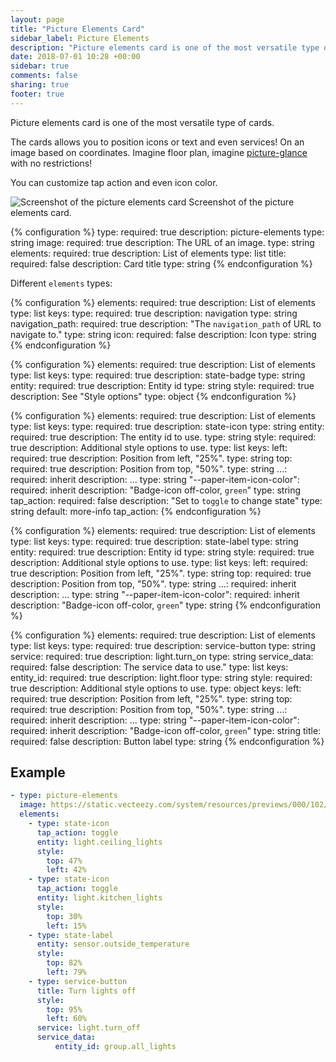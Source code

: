 ```yaml
---
layout: page
title: "Picture Elements Card"
sidebar_label: Picture Elements
description: "Picture elements card is one of the most versatile type of cards"
date: 2018-07-01 10:28 +00:00
sidebar: true
comments: false
sharing: true
footer: true
---
```


Picture elements card is one of the most versatile type of cards.

The cards allows you to position icons or text and even services! On an image based on coordinates. Imagine floor plan, imagine [picture-glance](/lovelace/picture-glance/) with no restrictions!

You can customize tap action and even icon color.

<p class='img'>
<img src='/images/lovelace/lovelace_picture_elements.gif' alt='Screenshot of the picture elements card'>
Screenshot of the picture elements card.
</p>

{% configuration %}
type:
  required: true
  description: picture-elements
  type: string
image:
  required: true
  description: The URL of an image.
  type: string
elements:
  required: true
  description: List of elements
  type: list
title:
  required: false
  description: Card title
  type: string
{% endconfiguration %}

Different `elements` types:

{% configuration %}
elements:
  required: true
  description: List of elements
  type: list
  keys:
    type:
      required: true
      description: navigation
      type: string
    navigation_path:
      required: true
      description: "The `navigation_path` of URL to navigate to."
      type: string
    icon:
      required: false
      description: Icon
      type: string
{% endconfiguration %}

{% configuration %}
elements:
  required: true
  description: List of elements
  type: list
  keys:
    type:
      required: true
      description: state-badge
      type: string
    entity:
      required: true
      description: Entity id
      type: string
    style:
      required: true
      description: See "Style options"
      type: object
{% endconfiguration %}

{% configuration %}
elements:
  required: true
  description: List of elements
  type: list
  keys:
    type:
      required: true
      description: state-icon
      type: string
    entity:
      required: true
      description: The entity id to use.
      type: string
    style:
      required: true
      description: Additional style options to use.
      type: list
      keys:
        left:
          required: true
          description: Position from left, "25%".
          type: string
        top:
          required: true
          description: Position from top, "50%".
          type: string
        ...:
          required: inherit
          description: ...
          type: string
        "--paper-item-icon-color":
          required: inherit
          description: "Badge-icon off-color, `green`"
          type: string
    tap_action:
      required: false
      description: "Set to `toggle` to change state"
      type: string
      default: more-info
      tap_action:
{% endconfiguration %}

{% configuration %}
elements:
  required: true
  description: List of elements
  type: list
  keys:
    type:
      required: true
      description: state-label
      type: string
    entity:
      required: true
      description: Entity id
      type: string
    style:
      required: true
      description: Additional style options to use.
      type: list
      keys:
        left:
          required: true
          description: Position from left, "25%".
          type: string
        top:
          required: true
          description: Position from top, "50%".
          type: string
        ...:
          required: inherit
          description: ...
          type: string
        "--paper-item-icon-color":
          required: inherit
          description: "Badge-icon off-color, `green`"
          type: string
{% endconfiguration %}

{% configuration %}
elements:
  required: true
  description: List of elements
  type: list
  keys:
    type:
      required: true
      description: service-button
      type: string
    service:
      required: true
      description: light.turn_on
      type: string
    service_data:
      required: false
      description: The service data to use."
      type: list
      keys:
        entity_id:
          required: true
          description: light.floor
          type: string
    style:
      required: true
      description: Additional style options to use.
      type: object
      keys:
        left:
          required: true
          description: Position from left, "25%".
          type: string
        top:
          required: true
          description: Position from top, "50%".
          type: string
        ...:
          required: inherit
          description: ...
          type: string
        "--paper-item-icon-color":
          required: inherit
          description: "Badge-icon off-color, `green`"
          type: string
    title:
      required: false
      description: Button label
      type: string
{% endconfiguration %}

## Example

```yaml
- type: picture-elements
  image: https://static.vecteezy.com/system/resources/previews/000/102/594/large_2x/free-floor-plan-vector.jpg
  elements:
    - type: state-icon
      tap_action: toggle
      entity: light.ceiling_lights
      style:
        top: 47%
        left: 42%
    - type: state-icon
      tap_action: toggle
      entity: light.kitchen_lights
      style:
        top: 30%
        left: 15%
    - type: state-label
      entity: sensor.outside_temperature
      style:
        top: 82%
        left: 79%
    - type: service-button
      title: Turn lights off
      style:
        top: 95%
        left: 60%
      service: light.turn_off
      service_data:
          entity_id: group.all_lights
```

